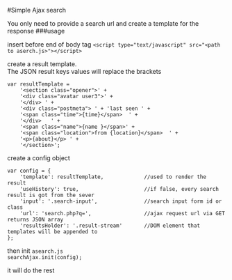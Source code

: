 #Simple Ajax search

You only need to provide a search url and create a template for the response
###usage

insert before end of body tag
`<script type="text/javascript" src="<path to aserch.js>"></script>`


create a result template.<br>
The JSON result keys values will replace the brackets

```
var resultTemplate =
    '<section class="opener">' +
    '<div class="avatar user3">' +
    '</div> ' +
    '<div class="postmeta"> ' + 'last seen ' +
    '<span class="time">{time}</span>  ' +
    '</div>   ' +
    '<span class="name">{name }</span>' +
    '<span class="location">from {location}</span>  ' +
    '<p>{about}</p> ' +
    '</section>';
```

create a config object

```
var config = {
    'template': resultTemplate,             //used to render the result
    'useHistory': true,                     //if false, every search result is got from the sever
    'input': '.search-input',               //search input form id or class
    'url': 'search.php?q=',                 //ajax request url via GET returns JSON array
    'resultsHolder': '.result-stream'       //DOM element that templates will be appended to
};
```


then init `asearch.js` <br> `searchAjax.init(config);`

it will do the rest<br>